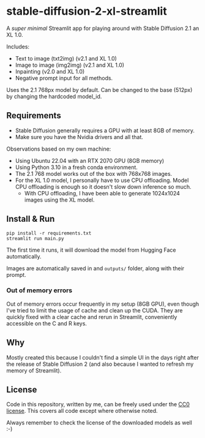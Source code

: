 # stable-diffusion-2-xl-streamlit

A *super minimal* Streamlit app for playing around with Stable Diffusion 2.1 an XL 1.0.

Includes:
- Text to image (txt2img) (v2.1 and XL 1.0)
- Image to image (img2img) (v2.1 and XL 1.0)
- Inpainting (v2.0 and XL 1.0)
- Negative prompt input for all methods.

Uses the 2.1 768px model by default. Can be changed to the base (512px) by changing the hardcoded model_id.

## Requirements

- Stable Diffusion generally requires a GPU with at least 8GB of memory.
- Make sure you have the Nvidia drivers and all that.

Observations based on my own machine:
- Using Ubuntu 22.04 with an RTX 2070 GPU (8GB memory)
- Using Python 3.10 in a fresh conda environment.
- The 2.1 768 model works out of the box with 768x768 images.
- For the XL 1.0 model, I personally have to use CPU offloading. Model CPU offloading is enough so it doesn't slow down inference so much.
  - With CPU offloading, I have been able to generate 1024x1024 images using the XL model.

## Install & Run

```
pip install -r requirements.txt
streamlit run main.py
```

The first time it runs, it will download the model from Hugging Face automatically.

Images are automatically saved in and `outputs/` folder, along with their prompt.

### Out of memory errors

Out of memory errors occur frequently in my setup (8GB GPU), even though I've tried to limit the usage of cache and clean up the CUDA. They are quickly fixed with a clear cache and rerun in Streamlit, conveniently accessible on the C and R keys.

## Why

Mostly created this because I couldn't find a simple UI in the days right after the release of Stable Diffusion 2 (and also because I wanted to refresh my memory of Streamlit).

## License

Code in this repository, written by me, can be freely used under the [CC0 license](/LICENSE). This covers all code except where otherwise noted.

Always remember to check the license of the downloaded models as well :-)
